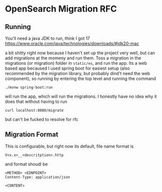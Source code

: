 # OpenSearch Migration RFC

## Running


You'll need a java JDK to run, think I got 17 https://www.oracle.com/java/technologies/downloads/#jdk20-mac

a bit shitty right now because I haven't set up the project very well, but can add migrations at the momeny and run them.
Toss a migration in the migrations (or migration) folder in `static/es`, and run the app. Its a web based app becaused I used spring 
boot for easiest setup (also recommended by the migration library, but probably dind't need the web component), so running by entering the top level and running the command

`./mvnw spring-boot:run`

will run the app, which will run the migrations. I honestly have no idea why it does that without having to run

`curl localhost:8080/migrate`

but can't be fucked to resolve for rfc


## Migration Format

This is configurable, but right now its default, file name format is

`V<x.x>__<descritption>.http`

and format shoudl be 

```
<METHOD> <EDNPOINT>
Content-Type: application/json

<CONTENT>
```
